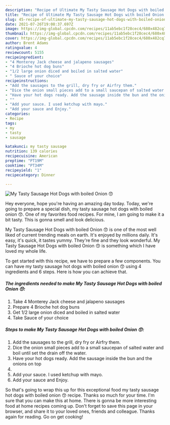 ```yaml
---
description: "Recipe of Ultimate My Tasty Sausage Hot Dogs with boiled Onion 😙"
title: "Recipe of Ultimate My Tasty Sausage Hot Dogs with boiled Onion 😙"
slug: 45-recipe-of-ultimate-my-tasty-sausage-hot-dogs-with-boiled-onion
date: 2021-07-26T19:08:37.697Z
image: https://img-global.cpcdn.com/recipes/11ab5ebc1f28cec4/680x482cq70/my-tasty-sausage-hot-dogs-with-boiled-onion-recipe-main-photo.jpg
thumbnail: https://img-global.cpcdn.com/recipes/11ab5ebc1f28cec4/680x482cq70/my-tasty-sausage-hot-dogs-with-boiled-onion-recipe-main-photo.jpg
cover: https://img-global.cpcdn.com/recipes/11ab5ebc1f28cec4/680x482cq70/my-tasty-sausage-hot-dogs-with-boiled-onion-recipe-main-photo.jpg
author: Brent Adams
ratingvalue: 4
reviewcount: 5155
recipeingredient:
- "4 Monterey Jack cheese and jalapeno sausages"
- "4 Brioche hot dog buns"
- "1/2 large onion diced and boiled in salted water"
- " Sauce of your choice"
recipeinstructions:
- "Add the sausages to the grill, dry fry or Airfry them."
- "Dice the onion small pieces add to a small saucepan of salted water and boil until set the drain off the water."
- "Have your hot dogs ready. Add the sausage inside the bun and the onions on top"
- ""
- "Add your sauce. I used ketchup with mayo."
- "Add your sauce and Enjoy."
categories:
- Recipe
tags:
- my
- tasty
- sausage

katakunci: my tasty sausage 
nutrition: 139 calories
recipecuisine: American
preptime: "PT19M"
cooktime: "PT34M"
recipeyield: "1"
recipecategory: Dinner

---
```



![My Tasty Sausage Hot Dogs with boiled Onion 😙](https://img-global.cpcdn.com/recipes/11ab5ebc1f28cec4/680x482cq70/my-tasty-sausage-hot-dogs-with-boiled-onion-recipe-main-photo.jpg)

Hey everyone, hope you're having an amazing day today. Today, we're going to prepare a special dish, my tasty sausage hot dogs with boiled onion 😙. One of my favorites food recipes. For mine, I am going to make it a bit tasty. This is gonna smell and look delicious.

My Tasty Sausage Hot Dogs with boiled Onion 😙 is one of the most well liked of current trending meals on earth. It's enjoyed by millions daily. It's easy, it's quick, it tastes yummy. They're fine and they look wonderful. My Tasty Sausage Hot Dogs with boiled Onion 😙 is something which I have loved my whole life.




To get started with this recipe, we have to prepare a few components. You can have my tasty sausage hot dogs with boiled onion 😙 using 4 ingredients and 6 steps. Here is how you can achieve that.

<!--inarticleads1-->

##### The ingredients needed to make My Tasty Sausage Hot Dogs with boiled Onion 😙:

1. Take 4 Monterey Jack cheese and jalapeno sausages
1. Prepare 4 Brioche hot dog buns
1. Get 1/2 large onion diced and boiled in salted water
1. Take  Sauce of your choice




<!--inarticleads2-->

##### Steps to make My Tasty Sausage Hot Dogs with boiled Onion 😙:

1. Add the sausages to the grill, dry fry or Airfry them.
1. Dice the onion small pieces add to a small saucepan of salted water and boil until set the drain off the water.
1. Have your hot dogs ready. Add the sausage inside the bun and the onions on top
1. 
1. Add your sauce. I used ketchup with mayo.
1. Add your sauce and Enjoy.




So that's going to wrap this up for this exceptional food my tasty sausage hot dogs with boiled onion 😙 recipe. Thanks so much for your time. I'm sure that you can make this at home. There is gonna be more interesting food at home recipes coming up. Don't forget to save this page in your browser, and share it to your loved ones, friends and colleague. Thanks again for reading. Go on get cooking!
